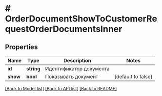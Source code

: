 # # OrderDocumentShowToCustomerRequestOrderDocumentsInner

## Properties

Name | Type | Description | Notes
------------ | ------------- | ------------- | -------------
**id** | **string** | Идентификатор документа |
**show** | **bool** | Показывать документ | [default to false]

[[Back to Model list]](../../README.md#models) [[Back to API list]](../../README.md#endpoints) [[Back to README]](../../README.md)
